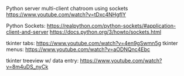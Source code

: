 Python server multi-client chatroom using sockets
https://www.youtube.com/watch?v=tDxc4NHgflY

Python Sockets:
https://realpython.com/python-sockets/#application-client-and-server
https://docs.python.org/3/howto/sockets.html

tkinter tabs: https://www.youtube.com/watch?v=4en9gSwmn5g
tkinter menus: https://www.youtube.com/watch?v=aODNQnc4Ebc

tkinter treeview w/ data entry: https://www.youtube.com/watch?v=8m4uDS_nyCk
